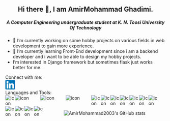 <div align="center">
  <h2>Hi there 👋, I am AmirMohammad Ghadimi.</h2>
  <h5>A Computer Engineering undergraduate student at K. N. Toosi University Of Technology</h5>
</div>

- 🔭 I’m currently working on some hobby projects on various fields in web development to gain more experience.
- 🌱 I’m currently learning Front-End development since i am a backend developer and i want to be able to design my hobby projects.
- I’m interested in Django framework but sometimes flask just works better for me.
<!--

Here are some ideas to get you started:

- 🔭 I’m currently working on ...
- 🌱 I’m currently learning ...
- 👯 I’m looking to collaborate on ...
- 🤔 I’m looking for help with ...
- 💬 Ask me about ...
- 📫 How to reach me: ...
- 😄 Pronouns: ...![flask-logo](https://user-images.githubusercontent.com/68375124/153309348-b9f66c1c-29d5-4f82-90ba-26c5621b12f5.png)

- ⚡ Fun fact: ...
-->

Connect with me:
<br />
<a href="https://www.linkedin.com/in/amirmohammad-ghadimi-99bb66225/"><img align="left" src="./images/linkedin.svg" alt="icon | LinkedIn" width="30px"/></a>
<br />

Languages and Tools:
<br />
<img align="left" src="https://user-images.githubusercontent.com/68375124/153307120-38388364-0bc8-4fcb-b225-1f321e604da6.svg" alt="icon" width="30px"/>
<img align="left" src="https://user-images.githubusercontent.com/68375124/153308801-aedf380f-e62a-47d2-ab02-742429b64e3a.svg" alt="icon" width="80px"/>
<img align="left" src="https://user-images.githubusercontent.com/68375124/153309161-785632b5-b79f-45c3-ba54-b3e5626862d2.png" alt="icon" width="80px"/>
<img align="left" src="https://user-images.githubusercontent.com/68375124/153309361-0db99ee8-a3de-4ac8-aed2-06858dbe4d54.png" alt="icon" width="80px"/>
<img align="left" src="https://user-images.githubusercontent.com/68375124/153307087-10eace13-86ff-4eac-aee4-beaf1b8da9ca.svg" alt="icon" width="30px"/>
<img align="left" src="https://user-images.githubusercontent.com/68375124/153307151-3167af9b-f12a-41d4-815f-9ff9c750dd04.svg" alt="icon" width="30px"/>
<img align="left" src="https://user-images.githubusercontent.com/68375124/153307160-2f211b0d-5c91-415b-a7ee-f978c8e35b00.svg" alt="icon" width="30px"/>
<img align="left" src="https://user-images.githubusercontent.com/68375124/153307176-a90b6238-b0df-44b6-9d25-ec5958f05f49.svg" alt="icon" width="30px"/>
<img align="left" src="https://user-images.githubusercontent.com/68375124/153307190-b6eeddf4-66c4-4f4a-a981-5fde2bc6d819.svg" alt="icon" width="30px"/>
<img align="left" src="https://user-images.githubusercontent.com/68375124/153307206-34edea1a-d430-4e24-ac30-551feb485a09.svg" alt="icon" width="30px"/>
<img align="left" src="https://user-images.githubusercontent.com/68375124/153307221-4f89d015-b3e5-49a2-8d51-e1cd416568db.svg" alt="icon" width="30px"/>
<img align="left" src="https://user-images.githubusercontent.com/68375124/153307239-39c83dab-1c33-4f4a-afad-e654eb0e3c91.svg" alt="icon" width="30px"/>
<img align="left" src="https://user-images.githubusercontent.com/68375124/153307256-b931ffc4-b3c4-49f2-aa04-fb0db984d137.svg" alt="icon" width="30px"/>
<img align="left" src="https://user-images.githubusercontent.com/68375124/153307273-b775fa81-5b04-4603-ad01-88334bb5ea7f.svg" alt="icon" width="30px"/>
<img align="left" src="https://user-images.githubusercontent.com/68375124/153307290-b638f948-ffd7-4eda-b5e1-f3e32989b0db.svg" alt="icon" width="30px"/>

<br />
<br />


<div align="center">
  <img src="https://github-readme-stats.vercel.app/api?username=AmirMohammad2003&count_private=true&show_icons=true" alt="AmirMohammad2003's GitHub stats"/>
</div>
